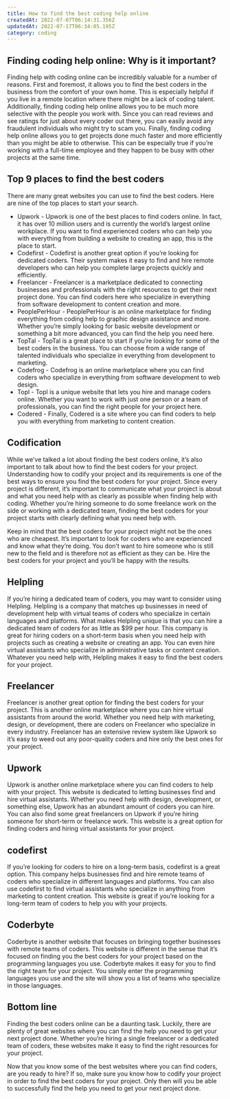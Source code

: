 ```yaml
---
title: How to find the best coding help online
createdAt: 2022-07-07T06:14:31.356Z
updatedAt: 2022-07-17T06:34:05.195Z
category: coding
---
```


## Finding coding help online: Why is it important?

Finding help with coding online can be incredibly valuable for a number of reasons. First and foremost, it allows you to find the best coders in the business from the comfort of your own home. This is especially helpful if you live in a remote location where there might be a lack of coding talent. Additionally, finding coding help online allows you to be much more selective with the people you work with. Since you can read reviews and see ratings for just about every coder out there, you can easily avoid any fraudulent individuals who might try to scam you. Finally, finding coding help online allows you to get projects done much faster and more efficiently than you might be able to otherwise. This can be especially true if you’re working with a full-time employee and they happen to be busy with other projects at the same time.

## Top 9 places to find the best coders

There are many great websites you can use to find the best coders. Here are nine of the top places to start your search.

- Upwork - Upwork is one of the best places to find coders online. In fact, it has over 10 million users and is currently the world’s largest online workplace. If you want to find experienced coders who can help you with everything from building a website to creating an app, this is the place to start.
- Codefirst - Codefirst is another great option if you’re looking for dedicated coders. Their system makes it easy to find and hire remote developers who can help you complete large projects quickly and efficiently.
- Freelancer - Freelancer is a marketplace dedicated to connecting businesses and professionals with the right resources to get their next project done. You can find coders here who specialize in everything from software development to content creation and more.
- PeoplePerHour - PeoplePerHour is an online marketplace for finding everything from coding help to graphic design assistance and more. Whether you’re simply looking for basic website development or something a bit more advanced, you can find the help you need here.
- TopTal - TopTal is a great place to start if you’re looking for some of the best coders in the business. You can choose from a wide range of talented individuals who specialize in everything from development to marketing.
- Codefrog - Codefrog is an online marketplace where you can find coders who specialize in everything from software development to web design.
- Topl - Topl is a unique website that lets you hire and manage coders online. Whether you want to work with just one person or a team of professionals, you can find the right people for your project here.
- Codered - Finally, Codered is a site where you can find coders to help you with everything from marketing to content creation.

## Codification

While we’ve talked a lot about finding the best coders online, it’s also important to talk about how to find the best coders for your project. Understanding how to codify your project and its requirements is one of the best ways to ensure you find the best coders for your project. Since every project is different, it’s important to communicate what your project is about and what you need help with as clearly as possible when finding help with coding. Whether you’re hiring someone to do some freelance work on the side or working with a dedicated team, finding the best coders for your project starts with clearly defining what you need help with.

Keep in mind that the best coders for your project might not be the ones who are cheapest. It’s important to look for coders who are experienced and know what they’re doing. You don’t want to hire someone who is still new to the field and is therefore not as efficient as they can be. Hire the best coders for your project and you’ll be happy with the results.

## Helpling

If you’re hiring a dedicated team of coders, you may want to consider using Helpling. Helpling is a company that matches up businesses in need of development help with virtual teams of coders who specialize in certain languages and platforms. What makes Helpling unique is that you can hire a dedicated team of coders for as little as $99 per hour. This company is great for hiring coders on a short-term basis when you need help with projects such as creating a website or creating an app. You can even hire virtual assistants who specialize in administrative tasks or content creation. Whatever you need help with, Helpling makes it easy to find the best coders for your project.

## Freelancer

Freelancer is another great option for finding the best coders for your project. This is another online marketplace where you can hire virtual assistants from around the world. Whether you need help with marketing, design, or development, there are coders on Freelancer who specialize in every industry.
Freelancer has an extensive review system like Upwork so it’s easy to weed out any poor-quality coders and hire only the best ones for your project.

## Upwork

Upwork is another online marketplace where you can find coders to help with your project. This website is dedicated to letting businesses find and hire virtual assistants. Whether you need help with design, development, or something else, Upwork has an abundant amount of coders you can hire.
You can also find some great freelancers on Upwork if you’re hiring someone for short-term or freelance work. This website is a great option for finding coders and hiring virtual assistants for your project.

## codefirst

If you’re looking for coders to hire on a long-term basis, codefirst is a great option. This company helps businesses find and hire remote teams of coders who specialize in different languages and platforms.
You can also use codefirst to find virtual assistants who specialize in anything from marketing to content creation. This website is great if you’re looking for a long-term team of coders to help you with your projects.

## Coderbyte

Coderbyte is another website that focuses on bringing together businesses with remote teams of coders. This website is different in the sense that it’s focused on finding you the best coders for your project based on the programming languages you use.
Coderbyte makes it easy for you to find the right team for your project. You simply enter the programming languages you use and the site will show you a list of teams who specialize in those languages.

## Bottom line

Finding the best coders online can be a daunting task. Luckily, there are plenty of great websites where you can find the help you need to get your next project done. Whether you’re hiring a single freelancer or a dedicated team of coders, these websites make it easy to find the right resources for your project.

Now that you know some of the best websites where you can find coders, are you ready to hire? If so, make sure you know how to codify your project in order to find the best coders for your project. Only then will you be able to successfully find the help you need to get your next project done.
